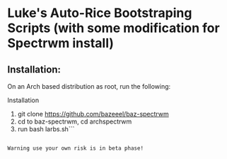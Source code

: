 # Luke's Auto-Rice Bootstraping Scripts (with some modification for Spectrwm install)


## Installation:

On an Arch based distribution as root, run the following:

Installation

1. git clone https://github.com/bazeeel/baz-spectrwm
2. cd to baz-spectrwm, cd archspectrwm
3. run bash larbs.sh```
```

Warning use your own risk is in beta phase!

